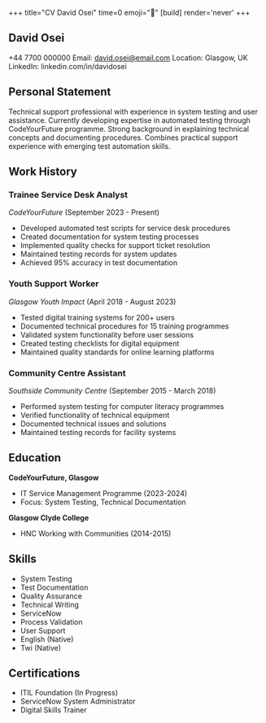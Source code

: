 +++
title="CV David Osei"
time=0
emoji="📝"
[build]
render='never'
+++

## David Osei

+44 7700 000000
Email: david.osei@email.com
Location: Glasgow, UK
LinkedIn: linkedin.com/in/davidosei

## Personal Statement

Technical support professional with experience in system testing and user assistance. Currently developing expertise in automated testing through CodeYourFuture programme. Strong background in explaining technical concepts and documenting procedures. Combines practical support experience with emerging test automation skills.

## Work History

### Trainee Service Desk Analyst

_CodeYourFuture_ (September 2023 - Present)

- Developed automated test scripts for service desk procedures
- Created documentation for system testing processes
- Implemented quality checks for support ticket resolution
- Maintained testing records for system updates
- Achieved 95% accuracy in test documentation

### Youth Support Worker

_Glasgow Youth Impact_ (April 2018 - August 2023)

- Tested digital training systems for 200+ users
- Documented technical procedures for 15 training programmes
- Validated system functionality before user sessions
- Created testing checklists for digital equipment
- Maintained quality standards for online learning platforms

### Community Centre Assistant

_Southside Community Centre_ (September 2015 - March 2018)

- Performed system testing for computer literacy programmes
- Verified functionality of technical equipment
- Documented technical issues and solutions
- Maintained testing records for facility systems

## Education

**CodeYourFuture, Glasgow**

- IT Service Management Programme (2023-2024)
- Focus: System Testing, Technical Documentation

**Glasgow Clyde College**

- HNC Working with Communities (2014-2015)

## Skills

- System Testing
- Test Documentation
- Quality Assurance
- Technical Writing
- ServiceNow
- Process Validation
- User Support
- English (Native)
- Twi (Native)

## Certifications

- ITIL Foundation (In Progress)
- ServiceNow System Administrator
- Digital Skills Trainer
